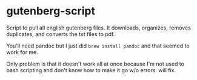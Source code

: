 # gutenberg-script

Script to pull all english gutenberg files. It downloads, organizes, removes duplicates, and converts the txt files to pdf. 

You'll need pandoc but I just did ``` brew install pandoc ``` and that seemed to work for me. 

Only problem is that it doesn't work all at once because I'm not used to bash scripting and don't know how to make it go w/o errors. will fix. 
